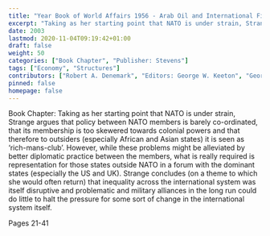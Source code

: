 ```yaml
---
title: "Year Book of World Affairs 1956 - Arab Oil and International Finance"
excerpt: "Taking as her starting point that NATO is under strain, Strange argues that policy between NATO members is barely co-ordinated, that its membership is too skewered towards colonial powers and that therefore to outsiders (especially African and Asian states) it is seen as ‘rich-mans-club’. However, while these problems might be alleviated by better diplomatic practice between the members, what is really required is representation for those states outside NATO in a forum with the dominant states (especially the US and UK). Strange concludes (on a theme to which she would often return) that inequality across the international system was itself disruptive and problematic and military alliances in the long run could do little to halt the pressure for some sort of change in the international system itself."
date: 2003
lastmod: 2020-11-04T09:19:42+01:00
draft: false
weight: 50
categories: ["Book Chapter", "Publisher: Stevens"]
tags: ["Economy", "Structures"]
contributors: ["Robert A. Denemark", "Editors: George W. Keeton", "George Schwarzenberger"]
pinned: false
homepage: false
---
```


Book Chapter: Taking as her starting point that NATO is under strain, Strange argues that policy between NATO members is barely co-ordinated, that its membership is too skewered towards colonial powers and that therefore to outsiders (especially African and Asian states) it is seen as ‘rich-mans-club’. However, while these problems might be alleviated by better diplomatic practice between the members, what is really required is representation for those states outside NATO in a forum with the dominant states (especially the US and UK). Strange concludes (on a theme to which she would often return) that inequality across the international system was itself disruptive and problematic and military alliances in the long run could do little to halt the pressure for some sort of change in the international system itself.


Pages 21-41
